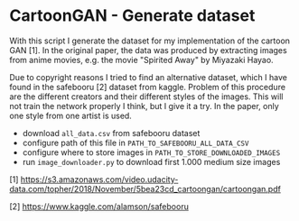 # CartoonGAN - Generate dataset

With this script I generate the dataset for my implementation of the cartoon GAN [1]. In the original paper, the data was produced by extracting images from anime movies, e.g. the movie "Spirited Away"  by Miyazaki Hayao.

Due to copyright reasons I tried to find an alternative dataset, which I have found in the safebooru [2] dataset from kaggle. Problem of this procedure are the different creators and their different styles of the images. This will not train the network properly I think, but I give it a try. In the paper, only one style from one artist is used.

- download `all_data.csv` from safebooru dataset
- configure path of this file in `PATH_TO_SAFEBOORU_ALL_DATA_CSV`
- configure where to store images in `PATH_TO_STORE_DOWNLOADED_IMAGES`
- run `image_downloader.py` to download first 1.000 medium size images

[1] https://s3.amazonaws.com/video.udacity-data.com/topher/2018/November/5bea23cd_cartoongan/cartoongan.pdf

[2] https://www.kaggle.com/alamson/safebooru